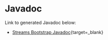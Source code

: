 # Javadoc

Link to generated Javadoc below:

- [Streams Bootstrap Javadoc](all/index.html){target=_blank}
